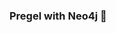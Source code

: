 ### Pregel with Neo4j 🚀



































































































































 


























































































































